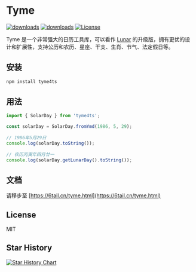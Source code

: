 # Tyme

[![downloads](https://img.shields.io/npm/v/tyme4ts?color=4EB1BA&label=tyme4ts&style=flat-square)](https://npm.im/tyme4ts)
[![downloads](https://shields.io/npm/dm/tyme4ts?color=4EB1BA&label=downloads&style=flat-square)](https://npm.im/tyme4ts)
[![License](https://img.shields.io/badge/license-MIT-4EB1BA.svg?style=flat-square)](https://github.com/6tail/tyme4ts/blob/master/LICENSE)

Tyme 是一个非常强大的日历工具库，可以看作 [Lunar](https://6tail.cn/calendar/api.html "https://6tail.cn/calendar/api.html") 的升级版，拥有更优的设计和扩展性，支持公历和农历、星座、干支、生肖、节气、法定假日等。

## 安装

```bash
npm install tyme4ts
```

## 用法

```ts
import { SolarDay } from 'tyme4ts';

const solarDay = SolarDay.fromYmd(1986, 5, 29);
     
// 1986年5月29日
console.log(solarDay.toString());
    
// 农历丙寅年四月廿一
console.log(solarDay.getLunarDay().toString());
```


## 文档

请移步至 [https://6tail.cn/tyme.html](https://6tail.cn/tyme.html)

## License

MIT

## Star History

[![Star History Chart](https://api.star-history.com/svg?repos=6tail/tyme4ts&type=Date)](https://star-history.com/#6tail/tyme4ts&Date)
